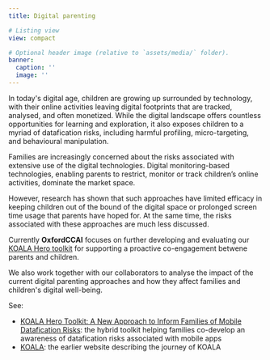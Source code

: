 ```yaml
---
title: Digital parenting

# Listing view
view: compact

# Optional header image (relative to `assets/media/` folder).
banner:
  caption: ''
  image: ''
---
```



In today's digital age, children are growing up surrounded by technology, with their online activities leaving digital footprints that are tracked, analysed, and often monetized. While the digital landscape offers countless opportunities for learning and exploration, it also exposes children to a myriad of datafication risks, including harmful profiling, micro-targeting, and behavioural manipulation.

Families are increasingly concerned about the risks associated with extensive use of the digital technologies. Digital monitoring-based technologies, enabling parents to restrict, monitor or track children’s online activities, dominate the market space. 


However, research has shown that such approaches have limited efficacy in keeping children out of the bound of the digital space or prolonged screen time usage that parents have hoped for. At the same time, the risks associated with these approaches are much less discussed.


Currently **OxfordCCAI** focuses on further developing and evaluating our [KOALA Hero toolkit](https://dl.acm.org/doi/10.1145/3613904.3642283) for supporting a proactive co-engagement betwene parents and children.

We also work together with our collaborators to analyse the impact of the current digital parenting approaches and how they affect families and children's digital well-being.

See:
* [KOALA Hero Toolkit: A New Approach to Inform Families of Mobile Datafication Risks](): the hybrid toolkit helping families co-develop an awareness of datafication risks associated with mobile apps
* [KOALA](http://koala.web.ox.ac.uk): the earlier website describing the journey of KOALA
